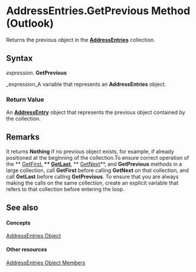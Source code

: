 
# AddressEntries.GetPrevious Method (Outlook)

Returns the previous object in the  **[AddressEntries](db91b717-07c6-d1f2-c545-b766ee1f0c6b.md)** collection.


## Syntax

 _expression_. **GetPrevious**

 _expression_A variable that represents an  **AddressEntries** object.


### Return Value

An  **[AddressEntry](d4a0a85e-8bab-bc56-57bc-d70c3c570c8e.md)** object that represents the previous object contained by the collection.


## Remarks

It returns  **Nothing** if no previous object exists, for example, if already positioned at the beginning of the collection.To ensure correct operation of the ** [GetFirst](f8f03b6e-d79e-09b5-2f75-6886e699a4b3.md)**,  ** [GetLast](22b54c0f-5167-ac76-0cff-7ee4a142e1b3.md)**,  ** [GetNext](7579909c-90a2-660f-6cf5-039a441ccc93.md)**, and  **GetPrevious** methods in a large collection, call **GetFirst** before calling **GetNext** on that collection, and call **GetLast** before calling **GetPrevious**. To ensure that you are always making the calls on the same collection, create an explicit variable that refers to that collection before entering the loop.


## See also


#### Concepts


 [AddressEntries Object](db91b717-07c6-d1f2-c545-b766ee1f0c6b.md)
#### Other resources


 [AddressEntries Object Members](1a38c073-06f9-06ad-4483-21ad59143f14.md)
